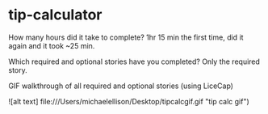 # tip-calculator
How many hours did it take to complete? 1hr 15 min the first time, did it again and it took ~25 min.

Which required and optional stories have you completed? Only the required story.

GIF walkthrough of all required and optional stories (using LiceCap)

![alt text] file:///Users/michaelellison/Desktop/tipcalcgif.gif "tip calc gif")
